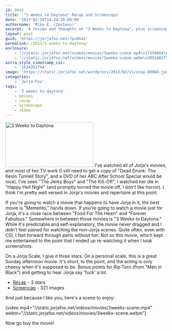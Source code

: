 ```yaml
---
id: 6642
title: '"3 Weeks to Daytona" Recap and Screencaps'
date: '2013-02-24T14:24:20-08:00'
authorname: 'Mika E. (Ipstenu)'
excerpt: 'A review and thoughts on "3 Weeks to Daytona", plus screencaps and a video clip.'
layout: post
guid: 'https://jorjafox.net/?p=6642'
permalink: /2013/3-weeks-to-daytona/
enclosure:
    - "//static.jorjafox.net/videos/movies/3weeks-scene.mp4\n17158664\nvideo/mp4\n"
    - "//static.jorjafox.net/videos/movies/3weeks-scene.webm\n20910627\nvideo/webm\n"
astra_style_timestamp_css:
    - '1634351794'
image: 'https://static.jorjafox.net/wordpress/2013/02/vlcsnap-00084.jpg'
categories:
    - 'Jorja Fox'
tags:
    - '3 weeks to daytona'
    - movies
    - recap
    - screencaps
    - video
---
```


<a href="//static.jorjafox.net/wordpress/2013/02/vlcsnap-00084.jpg"><img class="alignleft size-thumbnail wp-image-6643" alt="3 Weeks to Daytona" src="//static.jorjafox.net/wordpress/2013/02/vlcsnap-00084-250x250.jpg" width="275" height="140" /></a> I've watched all of Jorja's movies, and most of her TV work (I still need to get a copy of "Dead Drunk: The Kevin Tunnell Story", and a DVD of her ABC After School Special would be nice). I've seen "The Jerky Boys" and "The Kill-Off", I watched her die in "Happy Hell Night" (and promptly turned the movie off, I don't like horror). I think I'm pretty well versed in Jorja's movies and repertoire at this point.

If you're going to watch a movie that happens to have Jorja in it, the best movie is "Memento," hands down. If you're going to watch a movie just for Jorja, it's a close race between "Food For The Heart" and "Forever Fabulous." Somewhere in between those movies is "3 Weeks to Daytona." While it's predictable and self-explanatory, the movie never dragged and I didn't feel pained for watching the non-Jorja scenes. Quite often, even with CSI, I fast forward through parts without her. Not so this movie, which kept me entertained to the point that I ended up re-watching it when I took screenshots.

On a Jorja Scale, I give it three stars. On a personal scale, this is a great Sunday afternoon movie. It's short, to the point, and the acting is only cheesy when it's supposed to be. Bonus points for Rip Torn (from "Men in Black") and getting to hear Jorja say 'fuck' a lot.
<ul>
	<li><a href="https://jorjafox.net/wiki/3_Weeks_To_Daytona">Recap</a> - 3 stars</li>
	<li><a href="https://jorjafox.net/gallery/movies/3weekstodaytona/screencaps/">Screencap</a> - 321 images</li>
</ul>
And just because I like you, here's a scene to enjoy:

[video mp4="//static.jorjafox.net/videos/movies/3weeks-scene.mp4" webm="//static.jorjafox.net/videos/movies/3weeks-scene.webm"]

Now go buy the movie!
